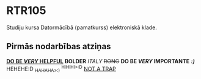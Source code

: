 # RTR105
Studiju kursa Datormācībā (pamatkurss) elektroniskā klade.

## Pirmās nodarbības atziņas
[**DO BE _VERY_ HELPFUL**](https://docs.github.com/en/get-started/writing-on-github/getting-started-with-writing-and-formatting-on-github/basic-writing-and-formatting-syntax)
**BOLDER** *ITALY* ~~RONG~~ **DO BE _VERY_ IMPORTANTE** ***:)*** HEHEHE:D <sub>HAHAHA>:)</SUB> <SUP>HIHIHI>:D</SUP>
[NOT A TRAP](https://www.youtube.com/watch?v=dQw4w9WgXcQ&pp=ygUXbmV2ZXIgZ29ubmEgZ2l2ZSB5b3UgdXA%3D)
